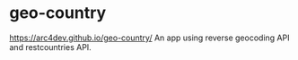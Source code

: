 # geo-country
https://arc4dev.github.io/geo-country/
An app using reverse geocoding API and restcountries API.
